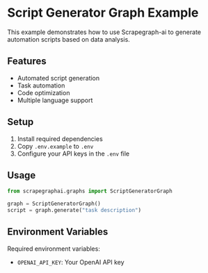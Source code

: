 # Script Generator Graph Example

This example demonstrates how to use Scrapegraph-ai to generate automation scripts based on data analysis.

## Features

- Automated script generation
- Task automation
- Code optimization
- Multiple language support

## Setup

1. Install required dependencies
2. Copy `.env.example` to `.env`
3. Configure your API keys in the `.env` file

## Usage

```python
from scrapegraphai.graphs import ScriptGeneratorGraph

graph = ScriptGeneratorGraph()
script = graph.generate("task description")
```

## Environment Variables

Required environment variables:
- `OPENAI_API_KEY`: Your OpenAI API key 